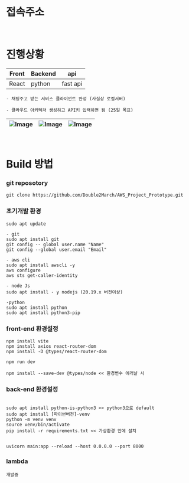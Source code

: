 # 접속주소


<br/>

# 진행상황
|Front|Backend|api|
|-|-|-|
|React|python|fast api|

```
- 채팅주고 받는 서비스 클라이언트 완성 (사실상 로컬서버)

- 클라우드 아키텍처 생성하고 API키 입력하면 됨 (25일 목표)
```

|![Image](https://github.com/user-attachments/assets/3aaf3bd6-0cca-4748-a38c-5c0731245c94)|![Image](https://github.com/user-attachments/assets/9784421b-82ae-431f-8f3a-6555d51a3707)|![Image](https://github.com/user-attachments/assets/59a2aea2-b6a6-4b25-a66a-fe618d241523)|
|-|-|-|

<br>

# Build 방법

### git reposotory
```
git clone https://github.com/Double2March/AWS_Project_Prototype.git
```

### 초기개발 환경
```
sudo apt update

- git
sudo apt install git
git config -- global user.name "Name"
git config --global user.email "Email"

- aws cli
sudo apt install awscli -y
aws configure
aws sts get-caller-identity

- node Js
sudo apt install - y nodejs (20.19.x 버전이상)

-python
sudo apt install python
sudo apt install python3-pip

```
### front-end 환경설정
```
npm install vite
npm install axios react-router-dom
npm install -D @types/react-router-dom

npm run dev

npm install --save-dev @types/node << 환경변수 에러날 시
```
### back-end 환경설정
```

sudo apt install python-is-python3 << python3으로 default
sudo apt install [파이썬버전]-venv
python -m venv venv
source venv/bin/activate
pip install -r requirements.txt << 가상환경 안에 설치


uvicorn main:app --reload --host 0.0.0.0 --port 8000
```
### lambda
```
개발중
```
